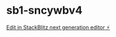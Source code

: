 # sb1-sncywbv4

[Edit in StackBlitz next generation editor ⚡️](https://stackblitz.com/~/github.com/mariomi/sb1-sncywbv4)